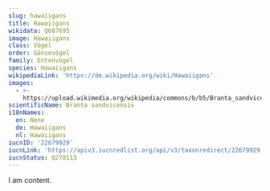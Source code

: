 ```yaml
---
slug: hawaiigans
title: Hawaiigans
wikidata: Q687695
image: Hawaiigans
class: Vögel
order: Gänsevögel
family: Entenvögel
species: Hawaiigans
wikipediaLink: 'https://de.wikipedia.org/wiki/Hawaiigans'
images:
  - >-
    https://upload.wikimedia.org/wikipedia/commons/b/b5/Branta_sandvicensis_-Kilauea_Point_National_Wildlife_Refuge,_Hawaii,_USA-8.jpg
scientificName: Branta sandvicensis
i18nNames:
  en: Nene
  de: Hawaiigans
  nl: Hawaiigans
iucnID: '22679929'
iucnLink: 'https://apiv3.iucnredlist.org/api/v3/taxonredirect/22679929'
iucnStatus: Q278113
---
```


I am content.
